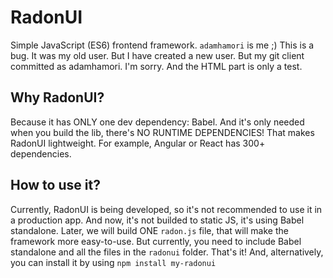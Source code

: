 # RadonUI
Simple JavaScript (ES6) frontend framework.
`adamhamori` is me ;) This is a bug.
It was my old user. But I have created a new user.
But my git client committed as adamhamori. I'm sorry.
And the HTML part is only a test.
## Why RadonUI?
Because it has ONLY one dev dependency: Babel. And it's only needed when you
build the lib, there's NO RUNTIME DEPENDENCIES!
That makes RadonUI lightweight.
For example, Angular or React has 300+ dependencies.
## How to use it?
Currently, RadonUI is being developed, so it's not recommended
to use it in a production app. And now, it's not builded to static JS,
it's using Babel standalone. Later, we will build ONE `radon.js` file,
that will make the framework more easy-to-use.
But currently, you need to include Babel standalone and all the files
in the `radonui` folder. That's it!
And, alternatively, you can install it by using `npm install my-radonui`
